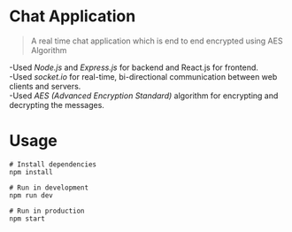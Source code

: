 # Chat Application

> A real time chat application which is end to end encrypted using AES Algorithm



-Used *Node.js* and *Express.js* for backend and React.js for frontend. <br>
-Used *socket.io* for real-time, bi-directional communication between web clients and servers. <br>
-Used *AES (Advanced Encryption Standard)* algorithm for encrypting and decrypting the messages.

# Usage

```
# Install dependencies
npm install

# Run in development
npm run dev

# Run in production
npm start
```
